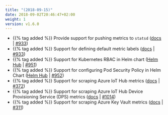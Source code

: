 ```yaml
---
title: "(2018-09-15)"
date: 2018-09-02T20:46:47+02:00
weight: 1
version: v1.6.0
---
```


- {{% tag added %}} Provide support for pushing metrics to `statsd` ([docs](https://promitor.io/configuration/v1.x/runtime#statsd) | [#933](https://github.com/tomkerkhove/promitor/issues/992))
- {{% tag added %}} Support for defining default metric labels ([docs](https://promitor.io/configuration/v1.x/metrics/) | [#933](https://github.com/tomkerkhove/promitor/issues/933))
- {{% tag added %}} Support for Kubernetes RBAC in Helm chart ([Helm Hub](https://hub.helm.sh/charts/promitor/promitor-agent-scraper) | [#951](https://github.com/tomkerkhove/promitor/issues/951))
- {{% tag added %}} Support for configuring Pod Security Policy in Helm Chart ([Helm Hub](https://hub.helm.sh/charts/promitor/promitor-agent-scraper) | [#952](https://github.com/tomkerkhove/promitor/issues/952))
- {{% tag added %}} Support for scraping Azure IoT Hub metrics ([docs](https://promitor.io/configuration/v1.x/metrics/iot-hub) | [#372](https://github.com/tomkerkhove/promitor/issues/372))
- {{% tag added %}} Support for scraping Azure IoT Hub Device Provisioning Service (DPS) metrics ([docs](https://promitor.io/configuration/v1.x/metrics/iot-hub-device-provisioning-service) | [#1014](https://github.com/tomkerkhove/promitor/issues/1014))
- {{% tag added %}} Support for scraping Azure Key Vault metrics ([docs](https://promitor.io/configuration/v1.x/metrics/key-vault) | [#311](https://github.com/tomkerkhove/promitor/issues/311))
